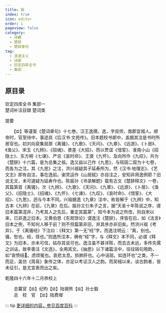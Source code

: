 ```yaml
---
title: 跋
index: true
icon: editor
order: 1
pageview: false
category:
  - 诗藏
  - 楚辞
  - 楚辞章句
tag:
  - 浪漫主义
  - 诗歌
  - 钦定四库全书
  - 集部
---
```


## 原目录
  
钦定四库全书 集部一  
楚词补注目録 楚词类  
  
提要  
  
　　【`臣`】等谨案《楚词章句》十七巻。汉王逸撰。逸，字叔师，南郡宜城人。顺帝时，官至侍中，事迹具《后汉书·文苑传》。旧本题校书郞中，盖据其注是书时所居官也。初刘向裒集屈原《离骚》、《九歌》、《天问》、《九章》、《远游》、《卜居》、《渔父》、宋玉《九辨》、《招魂》、景差《大招》，而以贾谊《惜誓》、淮南小山《招隐士》、东方朔《七谏》、严忌《哀时命》、王褒《九怀》，及向所作《九叹》，共为《楚辞》十六篇，是为总集之祖。逸又益以己作《九思》，与班固二叙为十七卷，而各为之注。其《九思》之注，洪兴祖疑其子延寿所为，然《汉书·地理志》、《艺文志》即有自注，事在逸前。谢灵运作《山居赋》亦自注之，安知非用逸例耶？旧说无文，未可遽疑为延寿作也。陈振孙《书录解题》载有古文《楚辞释文》一卷，其篇第首《离骚》，次《九辨》、《九歌》、《天问》、《九章》、《远游》、《卜居》、《渔父》、《招隐士》、《招魂》、《九怀》、《七谏》、《九叹》、《哀时命》、《惜誓》、《大招》、《九思》，迥与今本不同。兴祖据逸《九章》注中，称皆解于《九辨》中，知古本《九辨》在前，《九章》在后。振孙又引朱子之言，据“天圣十年陈说之序，谓旧本篇第混并，乃考其人之先后，重定其篇第”，知今本为说之所改，则自宋以来，已非逸之旧本。又黄伯思《东观馀论》谓逸注《楚辞》，序皆在后，如《法言》旧本之例，不知何人移于前？则不但篇第非旧，并其序亦非旧矣。然洪兴祖《考异》，于《离骚经》下注曰：《释文》第一无“经”字。而逸注明云：“离，别也。骚，愁也。经，径也。”则逸所注本，确有“经”字，与《释文》本不同，必谓《释文》为旧本，亦未可信，姑存其说可也。逸注虽不甚详赅，而去古未远，多传先儒之训诂，故李善注《文选》，全用其文。《抽思》以下诸篇注中，往往隔句用韵，如“哀愤结𦈔。虑烦冤也。哀悲太息。损肺肝也。心中诘屈。如连环也”之类，不一而足，盖仿《周易》象传之体，亦足以考证汉人之韵。而吴棫以来，谈古韵者，皆未征引，是尤宜表而出之矣。  
  
乾隆四十六年十二月恭校上  

　　总纂官【`臣`】纪昀【`臣`】陆锡熊【`臣`】孙士毅  
　　总　校　官　【`臣`】陆费墀  

::: tip
[更详细的内容，参见百度百科](https://baike.baidu.com/item/%E6%A5%9A%E8%BE%9E%E7%AB%A0%E5%8F%A5)
:::

